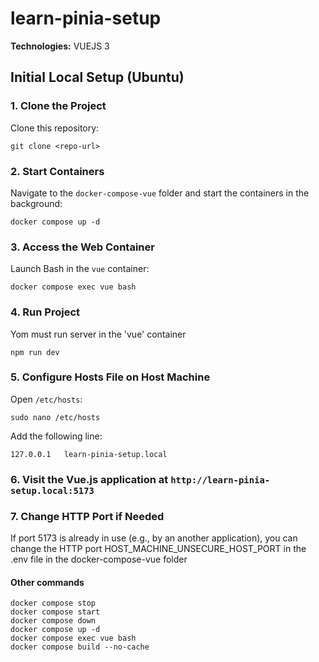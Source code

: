 # learn-pinia-setup

**Technologies:** VUEJS 3

## Initial Local Setup (Ubuntu)

### 1. Clone the Project

Clone this repository:

```
git clone <repo-url>
```

### 2. Start Containers

Navigate to the `docker-compose-vue` folder and start the containers in the background:

```
docker compose up -d
```

### 3. Access the Web Container

Launch Bash in the `vue` container:

```
docker compose exec vue bash
```

### 4. Run Project

Yom must run server in the 'vue' container
```
npm run dev
```

### 5. Configure Hosts File on Host Machine

Open `/etc/hosts`:

```
sudo nano /etc/hosts
```

Add the following line:
```
127.0.0.1   learn-pinia-setup.local
```

### 6. Visit the Vue.js application at `http://learn-pinia-setup.local:5173`

### 7. Change HTTP Port if Needed

If port 5173 is already in use (e.g., by an another application), you can change the HTTP port
HOST_MACHINE_UNSECURE_HOST_PORT in the .env file in the docker-compose-vue folder

#### Other commands
```
docker compose stop
docker compose start
docker compose down
docker compose up -d
docker compose exec vue bash
docker compose build --no-cache
```
